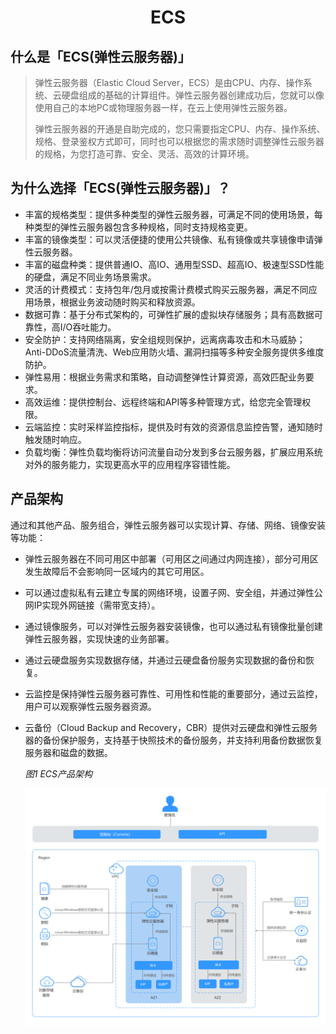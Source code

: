 <h1 align="center">ECS</h1>

## 什么是「ECS(弹性云服务器)」

> 弹性云服务器（Elastic Cloud Server，ECS）是由CPU、内存、操作系统、云硬盘组成的基础的计算组件。弹性云服务器创建成功后，您就可以像使用自己的本地PC或物理服务器一样，在云上使用弹性云服务器。
>
> 弹性云服务器的开通是自助完成的，您只需要指定CPU、内存、操作系统、规格、登录鉴权方式即可，同时也可以根据您的需求随时调整弹性云服务器的规格，为您打造可靠、安全、灵活、高效的计算环境。

## 为什么选择「ECS(弹性云服务器)」？

- 丰富的规格类型：提供多种类型的弹性云服务器，可满足不同的使用场景，每种类型的弹性云服务器包含多种规格，同时支持规格变更。
- 丰富的镜像类型：可以灵活便捷的使用公共镜像、私有镜像或共享镜像申请弹性云服务器。
- 丰富的磁盘种类：提供普通IO、高IO、通用型SSD、超高IO、极速型SSD性能的硬盘，满足不同业务场景需求。
- 灵活的计费模式：支持包年/包月或按需计费模式购买云服务器，满足不同应用场景，根据业务波动随时购买和释放资源。
- 数据可靠：基于分布式架构的，可弹性扩展的虚拟块存储服务；具有高数据可靠性，高I/O吞吐能力。
- 安全防护：支持网络隔离，安全组规则保护，远离病毒攻击和木马威胁；Anti-DDoS流量清洗、Web应用防火墙、漏洞扫描等多种安全服务提供多维度防护。
- 弹性易用：根据业务需求和策略，自动调整弹性计算资源，高效匹配业务要求。
- 高效运维：提供控制台、远程终端和API等多种管理方式，给您完全管理权限。
- 云端监控：实时采样监控指标，提供及时有效的资源信息监控告警，通知随时触发随时响应。
- 负载均衡：弹性负载均衡将访问流量自动分发到多台云服务器，扩展应用系统对外的服务能力，实现更高水平的应用程序容错性能。

## 产品架构

通过和其他产品、服务组合，弹性云服务器可以实现计算、存储、网络、镜像安装等功能：

- 弹性云服务器在不同可用区中部署（可用区之间通过内网连接），部分可用区发生故障后不会影响同一区域内的其它可用区。

- 可以通过虚拟私有云建立专属的网络环境，设置子网、安全组，并通过弹性公网IP实现外网链接（需带宽支持）。

- 通过镜像服务，可以对弹性云服务器安装镜像，也可以通过私有镜像批量创建弹性云服务器，实现快速的业务部署。

- 通过云硬盘服务实现数据存储，并通过云硬盘备份服务实现数据的备份和恢复。

- 云监控是保持弹性云服务器可靠性、可用性和性能的重要部分，通过云监控，用户可以观察弹性云服务器资源。

- 云备份（Cloud Backup and Recovery，CBR）提供对云硬盘和弹性云服务器的备份保护服务，支持基于快照技术的备份服务，并支持利用备份数据恢复服务器和磁盘的数据。

  *图1 ECS产品架构*

  ![图片](images/1.png)